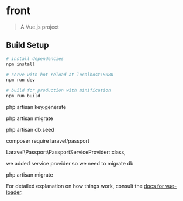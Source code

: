 # front

> A Vue.js project

## Build Setup

``` bash
# install dependencies
npm install

# serve with hot reload at localhost:8080
npm run dev

# build for production with minification
npm run build
```

php artisan key:generate

php artisan migrate

php artisan db:seed

composer require laravel/passport

Laravel\Passport\PassportServiceProvider::class,

we added service provider so we need to migrate db

php artisan migrate



For detailed explanation on how things work, consult the [docs for vue-loader](http://vuejs.github.io/vue-loader).
